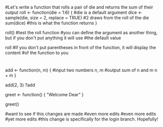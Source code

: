 #Let's write a function that rolls a pair of die and returns the sum of their output
roll <- function(die = 1:6) { #die is a default argument
    dice <- sample(die, size = 2, replace = TRUE) #2 draws from the roll of the die
    sum(dice) #this is what the function returns
}

roll() #test the roll function
#you can define the argument as another thing, but if you don't put anything it will use
#the default value

roll #if you don't put parentheses in front of the function, it will display the content
#of the function to you
#
add <- function(n, m) {
    #input two numbers n, m
    #output sum of n and m
    n + m
}

add(2, 3)
?add

greet <- function() {
    "Welcome Dear"
}

greet()

#want to see if this changes are made
#even more edits
#even more edits
#yet more edits
#this change is specifically for the login branch. Hopefully!